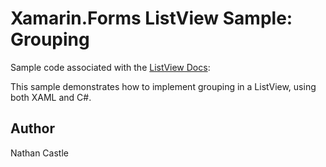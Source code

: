 Xamarin.Forms ListView Sample: Grouping
===========================

Sample code associated with the [ListView Docs](http://developer.xamarin.com/guides/cross-platform/xamarin-forms/user-interface/list_view/):

This sample demonstrates how to implement grouping in a ListView, using both XAML and C#. 

Author
------
Nathan Castle

